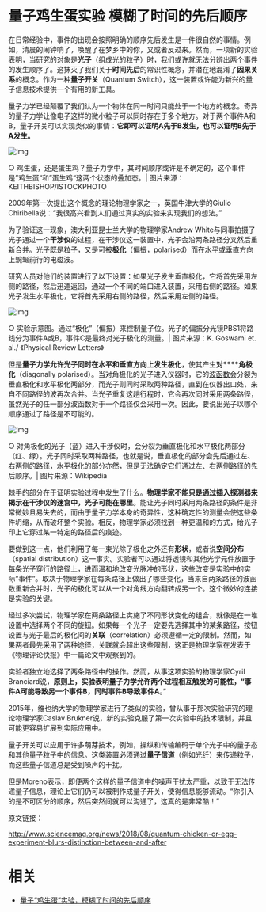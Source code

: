 # 量子鸡生蛋实验 模糊了时间的先后顺序


在日常经验中，事件的出现会按照明确的顺序先后发生是一件很自然的事情。例如，清晨的闹钟响了，唤醒了在梦乡中的你，又或者反过来。然而，一项新的实验表明，当研究的对象是**光子**（组成光的粒子）时，我们或许就无法分辨出两个事件的发生顺序了。这抹灭了我们关于**时间先后**的常识性概念，并潜在地混淆了**因果关系**的概念。作为一种**量子开关**（Quantum Switch），这一装置或许能为新兴的量子信息技术提供一个有用的新工具。



量子力学已经颠覆了我们认为一个物体在同一时间只能处于一个地方的概念。奇异的量子力学让像电子这样的微小粒子可以同时存在于多个地方。对于两个事件A和B，量子开关可以实现类似的事情：**它即可以证明A先于B发生，也可以证明B先于A发生。**



![img](https://mmbiz.qpic.cn/mmbiz_png/tqOuxs8dsHPugrNiaqicgAqwdia9GTXKmmu4EZUbrVSAXSamMkfqCVyic8x3otte4816B5xoS7bCia4MGE3AcEbVBhg/640?wx_fmt=png&tp=webp&wxfrom=5&wx_lazy=1&wx_co=1)

○ 鸡生蛋，还是蛋生鸡？量子力学中，其时间顺序或许是不确定的，这个事件是”鸡生蛋“和”蛋生鸡“这两个状态的叠加态。| 图片来源：KEITHBISHOP/ISTOCKPHOTO



2009年第一次提出这个概念的理论物理学家之一，英国牛津大学的Giulio Chiribella说：“我很高兴看到人们通过真实的实验来实现我们的想法。”



为了验证这一现象，澳大利亚昆士兰大学的物理学家Andrew White与同事拍摄了光子通过一个**干涉仪**的过程，在干涉仪这一装置中，光子会沿两条路径分叉然后重新合并。光子既是粒子，又是可被**极化**（偏振，polarised）而在水平或垂直方向上蜿蜒前行的电磁波。



研究人员对他们的装置进行了以下设置：如果光子发生垂直极化，它将首先采用左侧的路径，然后迅速返回，通过一个不同的端口进入装置，采用右侧的路径。如果光子发生水平极化，它将首先采用右侧的路径，然后采用左侧的路径。



![img](https://mmbiz.qpic.cn/mmbiz_png/tqOuxs8dsHPugrNiaqicgAqwdia9GTXKmmugFtkyyIxVwvII0ib7hicTVibDgDsBAAPXMAGTmkqfUiaexEDCbylwmaIicg/640?wx_fmt=png&tp=webp&wxfrom=5&wx_lazy=1&wx_co=1)

○ 实验示意图。通过“极化”（偏振）来控制量子位。光子的偏振分光镜PBS1将路线分为事件A或B，事件C是最终对光子极化的测量。| 图片来源：K. Goswami et. al./ 《Physical Review Letters》



但是**量子力学允许光子同时在水平和垂直方向上发生极化**，使其产生**对****角极化**（diagonally polarised）。当对角极化的光子进入仪器时，它的[波函数](http://mp.weixin.qq.com/s?__biz=MzA4NDU1MDY5OA==&mid=2653185977&idx=1&sn=4c67bd0db5d5ce2339175087a4efe27c&chksm=8435b2fcb3423beaa19efa28645f88bed99a32638ab7339907bb2665d10a4ec9190161d62931&scene=21#wechat_redirect)会分裂为垂直极化和水平极化两部分，而光子则同时采取两种路径，直到在仪器出口处，来自不同路径的波再次合并。当光子重复这趟行程时，它会再次同时采用两条路径，虽然光子的任一部分波函数对于一个路径仅会采用一次。因此，要说出光子以哪个顺序通过了路径是不可能的。



![img](https://mmbiz.qpic.cn/mmbiz_png/tqOuxs8dsHPugrNiaqicgAqwdia9GTXKmmu9kSxtb27xKicqXkSNRjNCqiaibAr3PXJM0FgSuOFFDPU7rnHu1UtDibMnQ/640?wx_fmt=png&tp=webp&wxfrom=5&wx_lazy=1&wx_co=1)

○ 对角极化的光子（蓝）进入干涉仪时，会分裂为垂直极化和水平极化两部分（红、绿）。光子同时采取两种路径，也就是说，垂直极化的部分会先后通过左、右两侧的路径，水平极化的部分亦然，但是无法确定它们通过左、右两侧路径的先后顺序。| 图片来源：Wikipedia



棘手的部分在于证明实验过程中发生了什么。**物理学家不能只是通过插入探测器来揭示在干涉仪的迷宫中，光子可能在哪里**。能让光子同时采用两条路径的条件是非常微妙且易失去的，而由于量子力学本身的奇异性，这种确定性的测量会使这些条件坍缩，从而破坏整个实验。相反，物理学家必须找到一种更温和的方式，给光子印上它穿过某一特定的路径后的痕迹。



要做到这一点，他们利用了每一束光除了极化之外还有**形状**，或者说**空间分布**（spatial distribution）这一事实。实验者可以通过将透镜和其他光学元件放置于每条光子穿行的路径上，进而温和地改变光脉冲的形状，这些改变是实验中的实际“事件”。取决于物理学家在每条路径上做出了哪些变化，当来自两条路径的波函数重新合并时，光子的极化可以从一个对角线方向翻转成另一个。这个微妙的连接是实验的关键。



经过多次尝试，物理学家在两条路径上实施了不同形状变化的组合，就像是在一堆设置中选择两个不同的旋钮。如果每一个光子一定要先选择其中的某条路径，按钮设置与光子最后的极化间的**关联**（correlation）必须遵循一定的限制。然而，如果两者最先采用了两种途径，关联就会超出这些限制，这正是物理学家在发表于《物理评论快报》中一篇论文中观察到的。



实验者独立地选择了两条路径中的操作。然而，从事这项实验的物理学家Cyril Branciard说，**原则上，实验表明量子力学允许两个过程相互触发的可能性，“事件A可能导致另一个事件B，同时事件B导致事件A**。”



2015年，维也纳大学的物理学家进行了类似的实验，曾从事于那次实验研究的理论物理学家Caslav Brukner说，新的实验克服了第一次实验中的技术限制，并且可能更容易扩展到实际应用中。



量子开关可以应用于许多萌芽技术，例如，操纵和传输编码于单个光子中的量子态和其他量子粒子中的信息。这类装置必须通过**量子信道**（例如光纤）来传递粒子，而这些量子信道总是受到噪声的干扰。



但是Moreno表示，即便两个这样的量子信道中的噪声干扰太严重，以致于无法传递量子信息，理论上它们仍可以被制作成量子开关，使得信息能够流动。“你引入的是不可区分的顺序，然后突然间就可以沟通了，这真的是非常酷！”



原文链接：

http://www.sciencemag.org/news/2018/08/quantum-chicken-or-egg-experiment-blurs-distinction-between-and-after


# 相关

- [量子“鸡生蛋”实验，模糊了时间的先后顺序](https://mp.weixin.qq.com/s?__biz=MzA4NDU1MDY5OA==&mid=2653192181&idx=1&sn=6efdf3a3eea76cbb8280295aa9637eec&chksm=8435aab0b34223a684034a33ea3c43f70dc1809e286201bb717b6589e4fc2ae063bc1812377c&mpshare=1&scene=1&srcid=082060c7h7Fy3VGAxwlUvAw7#rd)
